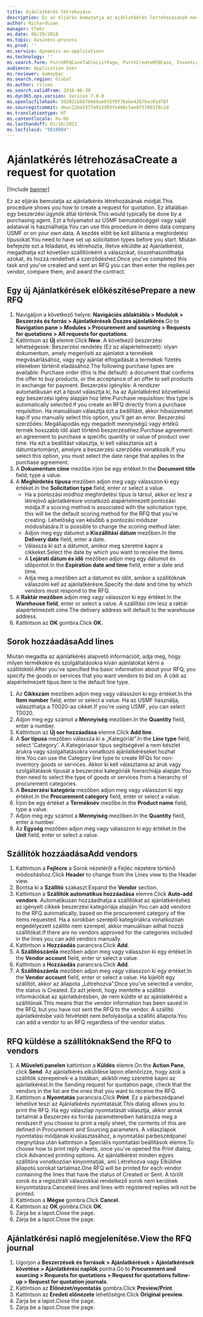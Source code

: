 ```yaml
---
title: Ajánlatkérés létrehozása
description: Ez az eljárás bemutatja az ajánlatkérés létrehozásának módját.
author: RichardLuan
manager: tfehr
ms.date: 08/29/2018
ms.topic: business-process
ms.prod: ''
ms.service: dynamics-ax-applications
ms.technology: ''
ms.search.form: PurchRFQCaseTableListPage, PurchCreateRFQCase, InventLocationIdLookup, PurchRFQCaseTable, InventItemIdLookupSimple, EcoResCategorySingleLookup, UnitOfMeasureLookup, PurchRFQEditLines, PurchRFQEditLinesPrintOptions, VendRFQJournal, SrsReportViewerForm
audience: Application User
ms.reviewer: kamaybac
ms.search.region: Global
ms.author: riluan
ms.search.validFrom: 2016-06-30
ms.dyn365.ops.version: Version 7.0.0
ms.openlocfilehash: 59202cb6678660ae035f9f76ebe4267bac01d78f
ms.sourcegitcommit: deac22ba5377a912d93fe408c5ae875706378c2d
ms.translationtype: HT
ms.contentlocale: hu-HU
ms.lasthandoff: 01/16/2021
ms.locfileid: "5019904"
---
```

# <a name="create-a-request-for-quotation"></a><span data-ttu-id="08ed6-103">Ajánlatkérés létrehozása</span><span class="sxs-lookup"><span data-stu-id="08ed6-103">Create a request for quotation</span></span>

[!include [banner](../../includes/banner.md)]

<span data-ttu-id="08ed6-104">Ez az eljárás bemutatja az ajánlatkérés létrehozásának módját.</span><span class="sxs-lookup"><span data-stu-id="08ed6-104">This procedure shows you how to create a request for quotation.</span></span> <span data-ttu-id="08ed6-105">Ez általában egy beszerzési ügynök által történik.</span><span class="sxs-lookup"><span data-stu-id="08ed6-105">This would typically be done by a purchasing agent.</span></span> <span data-ttu-id="08ed6-106">Ezt a folyamatot az USMF bemutatócéggel vagy saját adataival is használhatja.</span><span class="sxs-lookup"><span data-stu-id="08ed6-106">You can use this procedure in demo data company USMF or on your own data.</span></span> <span data-ttu-id="08ed6-107">A kezdés előtt be kell állítania a meghirdetési típusokat.</span><span class="sxs-lookup"><span data-stu-id="08ed6-107">You need to have set up solicitation types before you start.</span></span> <span data-ttu-id="08ed6-108">Miután befejezte ezt a feladatot, és létrehozta, illetve elküldte az Ajánlatkérést, megadhatja ezt követően szállítónként a válaszokat, összehasonlíthatja azokat, és hozzá rendelheti a szerződéshez.</span><span class="sxs-lookup"><span data-stu-id="08ed6-108">Once you've completed this task and you've created and sent an RFQ you can then enter the replies per vendor, compare them, and award the contract.</span></span>


## <a name="prepare-a-new-rfq"></a><span data-ttu-id="08ed6-109">Egy új Ajánlatkérések előkészítése</span><span class="sxs-lookup"><span data-stu-id="08ed6-109">Prepare a new RFQ</span></span>
1. <span data-ttu-id="08ed6-110">Navigáljon a következő helyre: **Navigációs ablaktábla > Modulok > Beszerzés és forrás > Ajánlatkérések Összes ajánlatkérés**.</span><span class="sxs-lookup"><span data-stu-id="08ed6-110">Go to **Navigation pane > Modules > Procurement and sourcing > Requests for quotations > All requests for quotations**.</span></span>
2. <span data-ttu-id="08ed6-111">Kattintson az **Új** elemre.</span><span class="sxs-lookup"><span data-stu-id="08ed6-111">Click **New**.</span></span>
    <span data-ttu-id="08ed6-112">A következő beszerzési lehetségesek: Beszerzési rendelés (Ez az alapértelmezett): olyan dokumentum, amely megerősíti az ajánlatot a termékek megvásárlásához, vagy egy ajánlat elfogadását a termékek fizetés ellenében történő eladásához.</span><span class="sxs-lookup"><span data-stu-id="08ed6-112">The following purchase types are available: Purchase order (this is the default): a document that confirms the offer to buy products, or the acceptance of an offer to sell products in exchange for payment.</span></span> <span data-ttu-id="08ed6-113">Beszerzési igénylés: A rendszer automatikusan ezt a típust választja ki, ha az Ajánlatkérést közvetlenül egy beszerzési igény alapján hoz létre.</span><span class="sxs-lookup"><span data-stu-id="08ed6-113">Purchase requisition: this type is automatically selected if you create an RFQ directly from a purchase requisition.</span></span> <span data-ttu-id="08ed6-114">Ha manuálisan választja ezt a beállítást, akkor hibaüzenetet kap.</span><span class="sxs-lookup"><span data-stu-id="08ed6-114">If you manually select this option, you'll get an error.</span></span> <span data-ttu-id="08ed6-115">Beszerzési szerződés: Megállapodás egy megadott mennyiségű vagy értékű termék hosszabb idő alatt történő beszerzéséhez.</span><span class="sxs-lookup"><span data-stu-id="08ed6-115">Purchase agreement: an agreement to purchase a specific quantity or value of product over time.</span></span> <span data-ttu-id="08ed6-116">Ha ezt a beállítást választja, ki kell választania azt a dátumtartományt, amelyre a beszerzési szerződés vonatkozik.</span><span class="sxs-lookup"><span data-stu-id="08ed6-116">If you select this option, you must select the date range that applies to the purchase agreement.</span></span>  
3. <span data-ttu-id="08ed6-117">A **Dokumentum címe** mezőbe írjon be egy értéket.</span><span class="sxs-lookup"><span data-stu-id="08ed6-117">In the **Document title** field, type a value.</span></span>
4. <span data-ttu-id="08ed6-118">A **Meghirdetés típusa** mezőben adjon meg vagy válasszon ki egy értéket.</span><span class="sxs-lookup"><span data-stu-id="08ed6-118">In the **Solicitation type** field, enter or select a value.</span></span>
    + <span data-ttu-id="08ed6-119">Ha a pontozási módhoz meghirdetési típus is társul, akkor ez lesz a létrejövő ajánlatkérésre vonatkozó alapértelmezett pontozási módja.</span><span class="sxs-lookup"><span data-stu-id="08ed6-119">If a scoring method is associated with the solicitation type, this will be the default scoring method for the RFQ that you're creating.</span></span> <span data-ttu-id="08ed6-120">Lehetőség van később a pontozási módszer módosítására.</span><span class="sxs-lookup"><span data-stu-id="08ed6-120">It is possible to change the scoring method later.</span></span>  
    + <span data-ttu-id="08ed6-121">Adjon meg egy dátumot a **Kiszállítási dátum** mezőben.</span><span class="sxs-lookup"><span data-stu-id="08ed6-121">In the **Delivery date** field, enter a date.</span></span>  
    + <span data-ttu-id="08ed6-122">Válassza ki azt a dátumot, amikor meg szeretné kapni a cikkeket.</span><span class="sxs-lookup"><span data-stu-id="08ed6-122">Select the date by which you want to receive the items.</span></span>  
    + <span data-ttu-id="08ed6-123">A **Lejárati dátum és idő** mezőben adjon meg egy dátumot és időpontot.</span><span class="sxs-lookup"><span data-stu-id="08ed6-123">In the **Expiration date and time** field, enter a date and time.</span></span>  
    + <span data-ttu-id="08ed6-124">Adja meg a mezőben azt a dátumot és időt, amikor a szállítóknak válaszolni kell az ajánlatkérésre.</span><span class="sxs-lookup"><span data-stu-id="08ed6-124">Specify the date and time by which vendors must respond to the RFQ.</span></span>  
5. <span data-ttu-id="08ed6-125">A **Raktár mezőben** adjon meg vagy válasszon ki egy értéket.</span><span class="sxs-lookup"><span data-stu-id="08ed6-125">In the **Warehouse field**, enter or select a value.</span></span> <span data-ttu-id="08ed6-126">A szállítási cím lesz a raktár alapértelmezett címe.</span><span class="sxs-lookup"><span data-stu-id="08ed6-126">The delivery address will default to the warehouse address.</span></span>  
6. <span data-ttu-id="08ed6-127">Kattintson az **OK** gombra.</span><span class="sxs-lookup"><span data-stu-id="08ed6-127">Click **OK**.</span></span>

## <a name="add-lines"></a><span data-ttu-id="08ed6-128">Sorok hozzáadása</span><span class="sxs-lookup"><span data-stu-id="08ed6-128">Add lines</span></span>

<span data-ttu-id="08ed6-129">Miután megadta az ajánlatkérés alapvető információit, adja meg, hogy milyen termékekre és szolgáltatásokra kíván ajánlatokat kérni a szállítóktól.</span><span class="sxs-lookup"><span data-stu-id="08ed6-129">After you've specified the basic information about your RFQ, you specify the goods or services that you want vendors to bid on.</span></span> <span data-ttu-id="08ed6-130">A cikk az alapértelmezett típus.</span><span class="sxs-lookup"><span data-stu-id="08ed6-130">Item is the default line type.</span></span>

1. <span data-ttu-id="08ed6-131">Az **Cikkszám** mezőben adjon meg vagy válasszon ki egy értéket.</span><span class="sxs-lookup"><span data-stu-id="08ed6-131">In the **Item number** field, enter or select a value.</span></span> <span data-ttu-id="08ed6-132">Ha az USMF használja, választhatja a T0020-as cikket.</span><span class="sxs-lookup"><span data-stu-id="08ed6-132">If you're using USMF, you can select T0020.</span></span>  
2. <span data-ttu-id="08ed6-133">Adjon meg egy számot a **Mennyiség** mezőben.</span><span class="sxs-lookup"><span data-stu-id="08ed6-133">In the **Quantity** field, enter a number.</span></span>
3. <span data-ttu-id="08ed6-134">Kattintson az **Új sor hozzáadása** elemre.</span><span class="sxs-lookup"><span data-stu-id="08ed6-134">Click **Add line**.</span></span>
4. <span data-ttu-id="08ed6-135">A **Sor típusa** mezőben válassza ki a „Kategóriát”.</span><span class="sxs-lookup"><span data-stu-id="08ed6-135">In the **Line type** field, select 'Category'.</span></span> <span data-ttu-id="08ed6-136">A Kategóriasor típus segítségével a nem készlet árukra vagy szolgáltatásokra vonatkozó ajánlatkéréseket hozhat lére.</span><span class="sxs-lookup"><span data-stu-id="08ed6-136">You can use the Category line type to create RFQs for non-inventory goods or services.</span></span> <span data-ttu-id="08ed6-137">Akkor ki kell választania az áruk vagy szolgáltatások típusát a beszerzési kategóriák hierarchiája alapján.</span><span class="sxs-lookup"><span data-stu-id="08ed6-137">You then need to select the type of goods or services from a hierarchy of procurement categories.</span></span>  
5. <span data-ttu-id="08ed6-138">A **Beszerzési kategória** mezőben adjon meg vagy válasszon ki egy értéket.</span><span class="sxs-lookup"><span data-stu-id="08ed6-138">In the **Procurement category** field, enter or select a value.</span></span>
6. <span data-ttu-id="08ed6-139">Írjon be egy értéket a **Terméknév** mezőbe.</span><span class="sxs-lookup"><span data-stu-id="08ed6-139">In the **Product name** field, type a value.</span></span>
7. <span data-ttu-id="08ed6-140">Adjon meg egy számot a **Mennyiség** mezőben.</span><span class="sxs-lookup"><span data-stu-id="08ed6-140">In the **Quantity** field, enter a number.</span></span>
8. <span data-ttu-id="08ed6-141">Az **Egység** mezőben adjon meg vagy válasszon ki egy értéket.</span><span class="sxs-lookup"><span data-stu-id="08ed6-141">In the **Unit** field, enter or select a value.</span></span>

## <a name="add-vendors"></a><span data-ttu-id="08ed6-142">Szállítók hozzáadása</span><span class="sxs-lookup"><span data-stu-id="08ed6-142">Add vendors</span></span>
1. <span data-ttu-id="08ed6-143">Kattintson a **Fejlécre** a Sorok nézetéről a Fejléc nézetére történő módosításhoz.</span><span class="sxs-lookup"><span data-stu-id="08ed6-143">Click **Header** to change from the Lines view to the Header view.</span></span> 
2. <span data-ttu-id="08ed6-144">Bontsa ki a **Szállító** szakaszt.</span><span class="sxs-lookup"><span data-stu-id="08ed6-144">Expand the **Vendor** section.</span></span>
3. <span data-ttu-id="08ed6-145">Kattintson a **Szállítók automatikus hozzáadása** elemre.</span><span class="sxs-lookup"><span data-stu-id="08ed6-145">Click **Auto-add vendors**.</span></span> <span data-ttu-id="08ed6-146">Automatikusan hozzáadhatja a szállítókat az ajánlatkéréshez az igényelt cikkek beszerzési kategóriája alapján.</span><span class="sxs-lookup"><span data-stu-id="08ed6-146">You can add vendors to the RFQ automatically, based on the procurement category of the items requested.</span></span> <span data-ttu-id="08ed6-147">Ha a sorokban szereplő kategóriákra vonatkozóan engedélyezett szállító nem szerepel, akkor manuálisan adhat hozzá szállítókat.</span><span class="sxs-lookup"><span data-stu-id="08ed6-147">If there are no vendors approved for the categories included in the lines you can add vendors manually.</span></span>  
4. <span data-ttu-id="08ed6-148">Kattintson a **Hozzáadás** parancsra.</span><span class="sxs-lookup"><span data-stu-id="08ed6-148">Click **Add**.</span></span>
5. <span data-ttu-id="08ed6-149">A **Szállítószámla** mezőben adjon meg vagy válasszon ki egy értéket.</span><span class="sxs-lookup"><span data-stu-id="08ed6-149">In the **Vendor account** field, enter or select a value.</span></span>
6. <span data-ttu-id="08ed6-150">Kattintson a **Hozzáadás** parancsra.</span><span class="sxs-lookup"><span data-stu-id="08ed6-150">Click **Add**.</span></span>
7. <span data-ttu-id="08ed6-151">A **Szállítószámla** mezőben adjon meg vagy válasszon ki egy értéket.</span><span class="sxs-lookup"><span data-stu-id="08ed6-151">In the **Vendor account** field, enter or select a value.</span></span> <span data-ttu-id="08ed6-152">Ha kijelölt egy szállítót, akkor az állapota „Létrehozva”.</span><span class="sxs-lookup"><span data-stu-id="08ed6-152">Once you've selected a vendor, the status is Created.</span></span> <span data-ttu-id="08ed6-153">Ez azt jelenti, hogy mentette a szállítói információkat az ajánlatkérésben, de nem küldte el az ajánlatkérést a szállítónak.</span><span class="sxs-lookup"><span data-stu-id="08ed6-153">This means that the vendor information has been saved in the RFQ, but you have not sent the RFQ to the vendor.</span></span> <span data-ttu-id="08ed6-154">A szállító ajánlatkérésbe való felvételét nem befolyásolja a szállító állapota.</span><span class="sxs-lookup"><span data-stu-id="08ed6-154">You can add a vendor to an RFQ regardless of the vendor status.</span></span>  

## <a name="send-the-rfq-to-vendors"></a><span data-ttu-id="08ed6-155">RFQ küldése a szállítóknak</span><span class="sxs-lookup"><span data-stu-id="08ed6-155">Send the RFQ to vendors</span></span>
1. <span data-ttu-id="08ed6-156">A **Műveleti panelen** kattintson a **Küldés** elemre.</span><span class="sxs-lookup"><span data-stu-id="08ed6-156">On the **Action Pane**, click **Send**.</span></span> <span data-ttu-id="08ed6-157">Az ajánlatkérés elküldése lapon ellenőrizze, hogy azok a szállítók szerepelnek-e a listában, akiktől meg szeretné kapni az ajánlatkérést.</span><span class="sxs-lookup"><span data-stu-id="08ed6-157">In the Sending request for quotation page, check that the vendors in the list are the ones that you want to receive the RFQ.</span></span>  
2. <span data-ttu-id="08ed6-158">Kattintson a **Nyomtatás** parancsra.</span><span class="sxs-lookup"><span data-stu-id="08ed6-158">Click **Print**.</span></span> <span data-ttu-id="08ed6-159">Ez a párbeszédpanel lehetővé teszi az Ajánlatkérés nyomtatását.</span><span class="sxs-lookup"><span data-stu-id="08ed6-159">This dialog allows you to print the RFQ.</span></span> <span data-ttu-id="08ed6-160">Ha egy válaszlap nyomtatását választja, akkor annak tartalmát a Beszerzés és forrás paramétereiben határozza meg a rendszer.</span><span class="sxs-lookup"><span data-stu-id="08ed6-160">If you choose to print a reply sheet, the contents of this are defined in Procurement and Sourcing parameters.</span></span> <span data-ttu-id="08ed6-161">A válaszlapok nyomtatási módjának kiválasztásához, a nyomtatási párbeszédpanel megnyitása után kattintson a Speciális nyomtatási beállítások elemre.</span><span class="sxs-lookup"><span data-stu-id="08ed6-161">To choose how to print reply sheets, once you've opened the Print dialog, click Advanced printing options.</span></span> <span data-ttu-id="08ed6-162">Az ajánlatkérést minden egyes szállítóra vonatkozóan kinyomtatják, ami Létrehozva vagy Elküldve állapotú sorokat tartalmaz.</span><span class="sxs-lookup"><span data-stu-id="08ed6-162">One RFQ will be printed for each vendor containing the lines that have the status of Created or Sent.</span></span> <span data-ttu-id="08ed6-163">A törölt sorok és a regisztrált válaszokkal rendelkező sorok nem kerülnek kinyomtatásra.</span><span class="sxs-lookup"><span data-stu-id="08ed6-163">Canceled lines and lines with registered replies will not be printed.</span></span>   
3. <span data-ttu-id="08ed6-164">Kattintson a **Mégse** gombra.</span><span class="sxs-lookup"><span data-stu-id="08ed6-164">Click **Cancel**.</span></span>
4. <span data-ttu-id="08ed6-165">Kattintson az **OK** gombra.</span><span class="sxs-lookup"><span data-stu-id="08ed6-165">Click **OK**.</span></span>
5. <span data-ttu-id="08ed6-166">Zárja be a lapot.</span><span class="sxs-lookup"><span data-stu-id="08ed6-166">Close the page.</span></span>
6. <span data-ttu-id="08ed6-167">Zárja be a lapot.</span><span class="sxs-lookup"><span data-stu-id="08ed6-167">Close the page.</span></span>

## <a name="view-the-rfq-journal"></a><span data-ttu-id="08ed6-168">Ajánlatkérési napló megjelenítése.</span><span class="sxs-lookup"><span data-stu-id="08ed6-168">View the RFQ journal</span></span>
1. <span data-ttu-id="08ed6-169">Ugorjon a **Beszerzések és források > Ajánlatkérések > Ajánlatkérések követése > Ajánlatkérési naplók** pontra.</span><span class="sxs-lookup"><span data-stu-id="08ed6-169">Go to **Procurement and sourcing > Requests for quotations > Request for quotations follow-up > Request for quotation journals**.</span></span>
2. <span data-ttu-id="08ed6-170">Kattintson az **Előnézet/nyomtatás** gombra.</span><span class="sxs-lookup"><span data-stu-id="08ed6-170">Click **Preview/Print**.</span></span>
3. <span data-ttu-id="08ed6-171">Kattintson az **Eredeti előnézete** lehetőségre.</span><span class="sxs-lookup"><span data-stu-id="08ed6-171">Click **Original preview**.</span></span>
4. <span data-ttu-id="08ed6-172">Zárja be a lapot.</span><span class="sxs-lookup"><span data-stu-id="08ed6-172">Close the page.</span></span>
5. <span data-ttu-id="08ed6-173">Zárja be a lapot.</span><span class="sxs-lookup"><span data-stu-id="08ed6-173">Close the page.</span></span>


